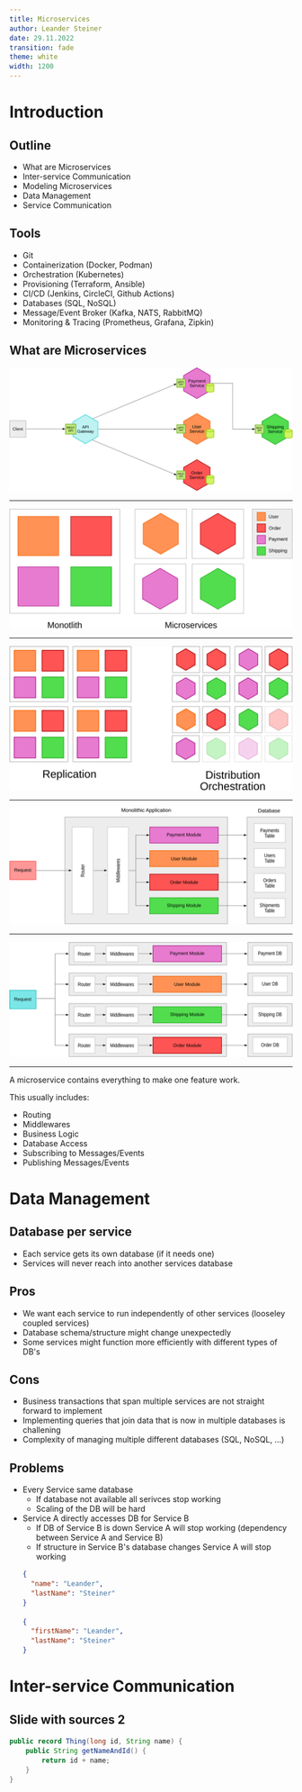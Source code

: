 ```yaml
---
title: Microservices
author: Leander Steiner
date: 29.11.2022
transition: fade
theme: white
width: 1200
---
```


# Introduction

## Outline

- What are Microservices
- Inter-service Communication
- Modeling Microservices
- Data Management
- Service Communication

## Tools

- Git
- Containerization (Docker, Podman)
- Orchestration (Kubernetes)
- Provisioning (Terraform, Ansible)
- CI/CD (Jenkins, CircleCI, Github Actions)
- Databases (SQL, NoSQL)
- Message/Event Broker (Kafka, NATS, RabbitMQ)
- Monitoring & Tracing (Prometheus, Grafana, Zipkin)

## What are Microservices


![](img/microservice-example.svg)

---


![](img/microservices-vs-monolith.svg)

---

![](img/microservice-vs-monolith-scaling.svg)

---

![](img/monolith-example.svg)

---

![](img/monolith-example-as-microservice.svg)

---

A microservice contains everything to make one feature work.

This usually includes:

- Routing
- Middlewares
- Business Logic
- Database Access
- Subscribing to Messages/Events
- Publishing Messages/Events

# Data Management

## Database per service

- Each service gets its own database (if it needs one)
- Services will never reach into another services database

## Pros

- We want each service to run independently of other services (looseley coupled services)
- Database schema/structure might change unexpectedly
- Some services might function more efficiently with different types of DB's

## Cons

- Business transactions that span multiple services are not straight forward to implement
- Implementing queries that join data that is now in multiple databases is challening
- Complexity of managing multiple different databases (SQL, NoSQL, ...)

## Problems

- Every Service same database
  - If database not available all serivces stop working
  - Scaling of the DB will be hard
- Service A directly accesses DB for Service B
  - If DB of Service B is down Service A will stop working (dependency between Service A and Service B)
  - If structure in Service B's database changes Service A will stop working
  ```{.json .numberLines}
  {
    "name": "Leander",
    "lastName": "Steiner"
  }

  {
    "firstName": "Leander",
    "lastName": "Steiner"
  }
  ```

# Inter-service Communication

## Slide with sources 2

```{.java .numberLines}
public record Thing(long id, String name) {
    public String getNameAndId() {
        return id + name;
    }
}
```
